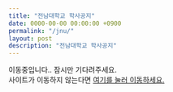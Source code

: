 ```yaml
---
title: "전남대학교 학사공지"
date: 0000-00-00 00:00:00 +0900
permalink: "/jnu/"
layout: post
description: "전남대학교 학사공지"
---
```


이동중입니다.. 잠시만 기다려주세요.  
사이트가 이동하지 않는다면 <a href="https://discord.com/invite/xN6tzmgNnb">여기를 눌러 이동하세요.</a>  

<script type="text/javascript">
window.location.href = 'https://discord.com/invite/xN6tzmgNnb';
</script>